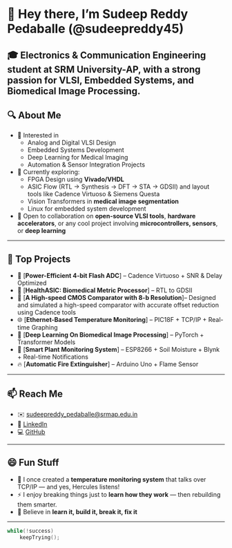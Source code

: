 # 👋 Hey there, I’m Sudeep Reddy Pedaballe (@sudeepreddy45)  

🎓 Electronics & Communication Engineering student at SRM University-AP, with a strong passion for **VLSI**, **Embedded Systems**, and **Biomedical Image Processing**. 
---

## 🔍 About Me

- 👀 Interested in
  - Analog and Digital VLSI Design  
  - Embedded Systems Development  
  - Deep Learning for Medical Imaging  
  - Automation & Sensor Integration Projects
- 🌱 Currently exploring:
  - FPGA Design using **Vivado/VHDL**
  - ASIC Flow (RTL → Synthesis → DFT → STA → GDSII) and layout tools like Cadence Virtuoso & Siemens Questa 
  - Vision Transformers in **medical image segmentation** 
  - Linux for embedded system development  
- 💞️ Open to collaboration on **open-source VLSI tools**, **hardware accelerators**, or any cool project involving **microcontrollers, sensors**, or **deep learning**  

---

## 🧠 Top Projects

- 🔬 [**Power-Efficient 4-bit Flash ADC**] – Cadence Virtuoso + SNR & Delay Optimized
- 🚦 [**HealthASIC: Biomedical Metric Processor**] – RTL to GDSII
- 🧮 [**A High-speed CMOS Comparator with 8-b Resolution**]– Designed and simulated a high-speed comparator with accurate offset reduction using Cadence tools
- 🌐 [**Ethernet-Based Temperature Monitoring**] – PIC18F + TCP/IP + Real-time Graphing  
- 🧬 [**Deep Learning On Biomedical Image Processing**] – PyTorch + Transformer Models
- 🌿 [**Smart Plant Monitoring System**] – ESP8266 + Soil Moisture + Blynk + Real-time Notifications
- 🔥 [**Automatic Fire Extinguisher**] – Arduino Uno + Flame Sensor  
  

---

## 📫 Reach Me

- ✉️ sudeepreddy_pedaballe@srmap.edu.in  
- 🔗 [LinkedIn](https://www.linkedin.com/in/sudeep-reddy-pedaballe-00196b330/)  
- 💻 [GitHub](https://github.com/sudeepreddy45)  

---

## 😄 Fun Stuff

- 🧠 I once created a **temperature monitoring system** that talks over TCP/IP — and yes, Hercules listens!
- ⚡ I enjoy breaking things just to **learn how they work** — then rebuilding them smarter.
- 🎯 Believe in **learn it, build it, break it, fix it**  

---

```c
while(!success)
    keepTrying();
